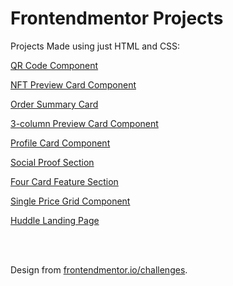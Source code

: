 # Frontendmentor Projects

Projects Made using just HTML and CSS:

[QR Code Component](https://gladsondutra.github.io/frontendmentor/01-qr-code-component-main)

[NFT Preview Card Component](https://gladsondutra.github.io/frontendmentor/02-nft-preview-card-component-main)

[Order Summary Card](https://gladsondutra.github.io/frontendmentor/03-order-summary-component-main)

[3-column Preview Card Component](https://gladsondutra.github.io/frontendmentor/05-3-column-preview-card-component-main)

[Profile Card Component](https://gladsondutra.github.io/frontendmentor/06-profile-card-component-main)

[Social Proof Section](https://gladsondutra.github.io/frontendmentor/07-social-proof-section-master)

[Four Card Feature Section](https://gladsondutra.github.io/frontendmentor/08-four-card-feature-section-master)

[Single Price Grid Component](https://gladsondutra.github.io/frontendmentor/09-single-price-grid-component-master)

[Huddle Landing Page](https://gladsondutra.github.io/frontendmentor/10-huddle-landing-page-with-single-introductory-section-master)

<br>
<br>

Design from [frontendmentor.io/challenges](https://www.frontendmentor.io/challenges).